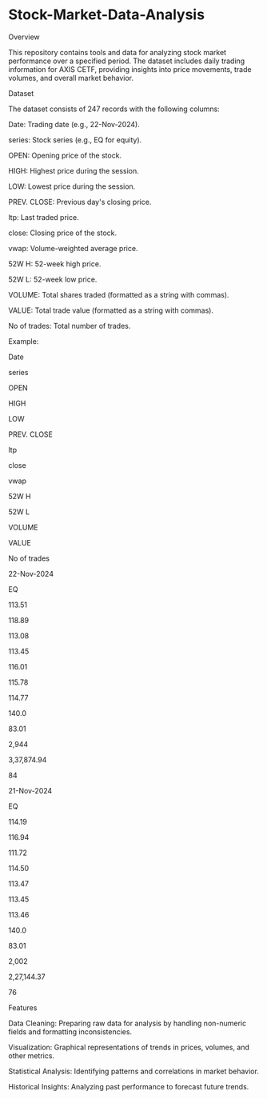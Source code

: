 # Stock-Market-Data-Analysis

Overview

This repository contains tools and data for analyzing stock market performance over a specified period. The dataset includes daily trading information for AXIS CETF, providing insights into price movements, trade volumes, and overall market behavior.

Dataset

The dataset consists of 247 records with the following columns:

Date: Trading date (e.g., 22-Nov-2024).

series: Stock series (e.g., EQ for equity).

OPEN: Opening price of the stock.

HIGH: Highest price during the session.

LOW: Lowest price during the session.

PREV. CLOSE: Previous day's closing price.

ltp: Last traded price.

close: Closing price of the stock.

vwap: Volume-weighted average price.

52W H: 52-week high price.

52W L: 52-week low price.

VOLUME: Total shares traded (formatted as a string with commas).

VALUE: Total trade value (formatted as a string with commas).

No of trades: Total number of trades.

Example:

Date

series

OPEN

HIGH

LOW

PREV. CLOSE

ltp

close

vwap

52W H

52W L

VOLUME

VALUE

No of trades

22-Nov-2024

EQ

113.51

118.89

113.08

113.45

116.01

115.78

114.77

140.0

83.01

2,944

3,37,874.94

84

21-Nov-2024

EQ

114.19

116.94

111.72

114.50

113.47

113.45

113.46

140.0

83.01

2,002

2,27,144.37

76

Features

Data Cleaning: Preparing raw data for analysis by handling non-numeric fields and formatting inconsistencies.

Visualization: Graphical representations of trends in prices, volumes, and other metrics.

Statistical Analysis: Identifying patterns and correlations in market behavior.

Historical Insights: Analyzing past performance to forecast future trends.
